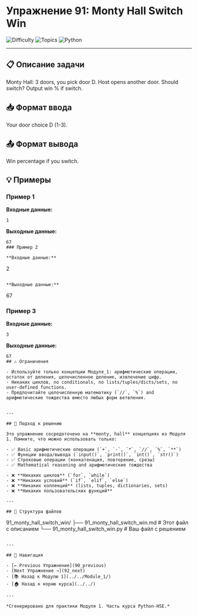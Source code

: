 # Упражнение 91: Monty Hall Switch Win

![Difficulty](https://img.shields.io/badge/Difficulty-Module%201-green)
![Topics](https://img.shields.io/badge/Topics-monty%2C%20hall-blue)
![Python](https://img.shields.io/badge/Python-Module%201%20Concepts-yellow)

---

## 📋 Описание задачи

Monty Hall: 3 doors, you pick door D. Host opens another door. Should switch? Output win % if switch.
## 📥 Формат ввода

Your door choice D (1-3).
## 📤 Формат вывода

Win percentage if you switch.
## 💡 Примеры

### Пример 1

**Входные данные:**
```
1
```

**Выходные данные:**
```
67
### Пример 2

**Входные данные:**
```
2
```

**Выходные данные:**
```
67
### Пример 3

**Входные данные:**
```
3
```

**Выходные данные:**
```
67
## ⚠️ Ограничения

- Используйте только концепции Модуля_1: арифметические операции, остаток от деления, целочисленное деление, извлечение цифр.
- Никаких циклов, no conditionals, no lists/tuples/dicts/sets, no user-defined functions.
- Предпочитайте целочисленную математику (`//`, `%`) and арифметические тождества вместо любых форм ветвления.


---

## 🎯 Подход к решению

Это упражнение сосредоточено на **monty, hall** концепциях из Модуля 1. Помните, что можно использовать только:

- ✅ Basic арифметические операции (`+`, `-`, `*`, `//`, `%`, `**`)
- ✅ Функции ввода/вывода (`input()`, `print()`, `int()`, `str()`)
- ✅ Строковые операции (конкатенация, повторение, срезы)
- ✅ Mathematical reasoning and арифметические тождества

- ❌ **Никаких циклов** (`for`, `while`)
- ❌ **Никаких условий** (`if`, `elif`, `else`)
- ❌ **Никаких коллекций** (lists, tuples, dictionaries, sets)
- ❌ **Никаких пользовательских функций**

---

## 📁 Структура файлов
```
91_monty_hall_switch_win/
├── 91_monty_hall_switch_win.md     # Этот файл с описанием
└── 91_monty_hall_switch_win.py     # Ваш файл с решением
```

---

## 🔗 Навигация

- [← Previous Упражнение](90_previous) 
- [Next Упражнение →](92_next)
- [📚 Назад к Модулю 1](../../Module_1/)
- [🏠 Назад к корню курса](../../)

---

*Сгенерировано для практики Модуля 1. Часть курса Python-HSE.*
